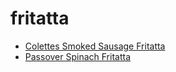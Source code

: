 # fritatta

 * [Colettes Smoked Sausage Fritatta](../../index/c/colettes-smoked-sausage-fritatta.json)
 * [Passover Spinach Fritatta](../../index/p/passover-spinach-fritatta.json)
